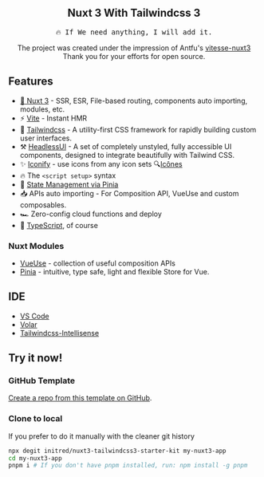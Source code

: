 <h2 align="center">
    Nuxt 3 With Tailwindcss 3
</h2>

<pre align="center">
🔥 If We need anything, I will add it.
</pre>

<p align="center">
The project was created under the impression of Antfu's <a href="https://github.com/antfu/vitesse-nuxt3" target="_blank">vitesse-nuxt3</a>
<br>
Thank you for your efforts for open source.
</p>

## Features
- [💚 Nuxt 3](https://v3.nuxtjs.org) - SSR, ESR, File-based routing, components auto importing, modules, etc.
- ⚡️ [Vite](https://vitejs.dev/) - Instant HMR
- 🎨 [Tailwindcss](https://tailwindcss.com/) - A utility-first CSS framework for rapidly building custom user interfaces.
- ⚒️ [HeadlessUI](https://headlessui.dev/) - A set of completely unstyled, fully accessible UI components, designed to integrate beautifully with Tailwind CSS.
- ✨ [Iconify](https://iconify.design/) - use icons from any icon sets 🔍[Icônes](https://icones.netlify.app/)
- 🔥 The `<script setup>` syntax
- 🍍 [State Management via Pinia](https://pinia.esm.dev/)
- 📥 APIs auto importing - For Composition API, VueUse and custom composables.
- 🏎 Zero-config cloud functions and deploy
- 🦾 [TypeScript](https://www.typescriptlang.org/), of course

### Nuxt Modules
- [VueUse](https://github.com/vueuse/vueuse) - collection of useful composition APIs
- [Pinia](https://pinia.esm.dev/) - intuitive, type safe, light and flexible Store for Vue.

## IDE
- [VS Code](https://code.visualstudio.com/)
- [Volar](https://github.com/johnsoncodehk/volar)
- [Tailwindcss-Intellisense](https://github.com/tailwindlabs/tailwindcss-intellisense)

## Try it now!

### GitHub Template

[Create a repo from this template on GitHub](https://github.com/initred/nuxt3-tailwindcss3-starter-kit/generate).

### Clone to local

If you prefer to do it manually with the cleaner git history

```bash
npx degit initred/nuxt3-tailwindcss3-starter-kit my-nuxt3-app
cd my-nuxt3-app
pnpm i # If you don't have pnpm installed, run: npm install -g pnpm
```